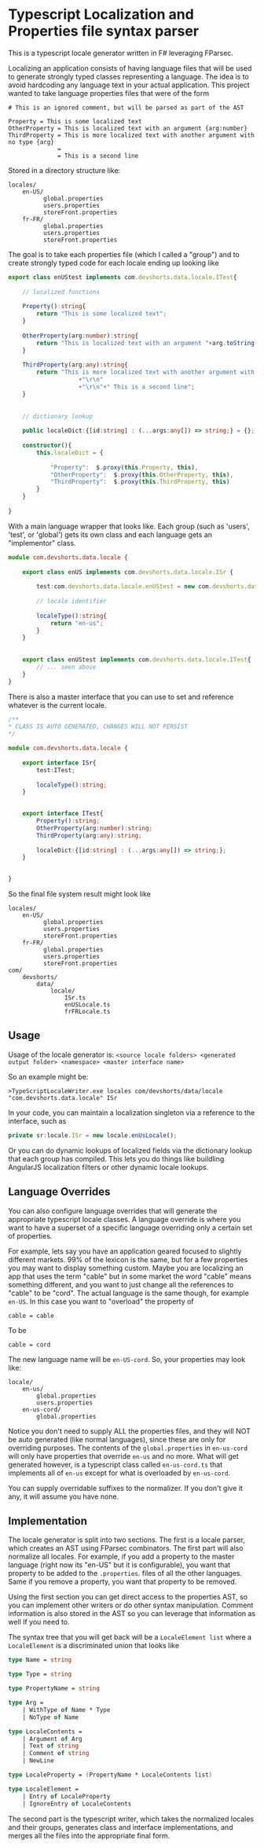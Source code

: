 Typescript Localization and Properties file syntax parser
=============

This is a typescript locale generator written in F# leveraging FParsec.  


Localizing an application consists of having language files that will be used to generate strongly typed classes representing a language. The idea is to avoid hardcoding any language text in your actual application.  This project wanted to take language properties files that were of the form

```
# This is an ignored comment, but will be parsed as part of the AST

Property = This is some localized text
OtherProperty = This is localized text with an argument {arg:number}
ThirdProperty = This is more localized text with another argument with no type {arg}	
			  = 
			  = This is a second line		  
```
Stored in a directory structure like:

```
locales/
	en-US/
	      global.properties
	      users.properties
	      storeFront.properties
	fr-FR/
	      global.properties
	      users.properties
	      storeFront.properties
```

The goal is to take each properties file (which I called a "group") and to create strongly typed code for each locale ending up looking like

```ts
export class enUStest implements com.devshorts.data.locale.ITest{                         
                                                                                                 
    // localized functions                                                                       
                                                                                                 
    Property():string{                                                                           
        return "This is some localized text";                                                    
    }                                                                                            
                                                                                                 
    OtherProperty(arg:number):string{                                                            
        return "This is localized text with an argument "+arg.toString();                        
    }                                                                                            
                                                                                                 
    ThirdProperty(arg:any):string{                                                              
    	return "This is more localized text with another argument with no type "+arg.toString() 
					+"\r\n"                                                                                 
					+"\r\n"+" This is a second line";                                                                      
	}                                                                                                                                                                                     
                                                                                                 
                                                                                                 
    // dictionary lookup                                                                         
                                                                                                 
    public localeDict:{[id:string] : (...args:any[]) => string;} = {};                           
                                                                                                 
    constructor(){                                                                               
        this.localeDict = {                                                                      
                                                                                                 
			"Property":  $.proxy(this.Property, this),                                                    
			"OtherProperty":  $.proxy(this.OtherProperty, this),                                          
			"ThirdProperty":  $.proxy(this.ThirdProperty, this)                                           
        }                                                                                        
    }                                                                                            
                                                                                                 
}  
```   

With a main language wrapper that looks like. Each group (such as 'users', 'test', or 'global') gets its own class and each language gets an "implementor" class. 

```ts
module com.devshorts.data.locale {                                                                             
                                                                                                                      
    export class enUS implements com.devshorts.data.locale.ISr {                                               
		     
		test:com.devshorts.data.locale.enUStest = new com.devshorts.data.locale.enUStest();                   
                                                                                                                      
        // locale identifier                                                                                          
                                                                                                                      
        localeType():string{                                                                                          
            return "en-us";                                                                                           
        }                                                                                                             
    }                                                                                                                 
                                                                                                                      
                                                                                                                      
    export class enUStest implements com.devshorts.data.locale.ITest{   
		// ... seen above                                   
	}      
}              
```                  

There is also a master interface that you can use to set and reference whatever is the current locale.

```ts
/**
* CLASS IS AUTO GENERATED, CHANGES WILL NOT PERSIST
*/

module com.devshorts.data.locale {
    
    export interface ISr{		
		test:ITest;
            
        localeType():string;
    }
  

    export interface ITest{
		Property():string;
		OtherProperty(arg:number):string;
		ThirdProperty(arg:any):string;
        
        localeDict:{[id:string] : (...args:any[]) => string;};
    }
    

}
```              

So the final file system result might look like

```     
locales/
	en-US/
	      global.properties
	      users.properties
	      storeFront.properties
	fr-FR/
	      global.properties
	      users.properties
	      storeFront.properties
com/
	devshorts/
		data/
			locale/
				ISr.ts
				enUSLocale.ts
				frFRLocale.ts
```                           

Usage
----

Usage of the locale generator is: ```<source locale folders> <generated output folder> <namespace> <master interface name>```

So an example might be:

```>TypeScriptLocaleWriter.exe locales com/devshorts/data/locale "com.devshorts.data.locale" ISr```

In your code, you can maintain a localization singleton via a reference to the interface, such as

```ts
private sr:locale.ISr = new locale.enUsLocale();
```

Or you can do dynamic lookups of localized fields via the dictionary lookup that each group has compiled. This lets you do things like buildling AngularJS localization filters or other dynamic locale lookups.
 

Language Overrides
---
You can also configure language overrides that will generate the appropriate typescript locale classes.  A language override is where you want to have a superset of a specific language overriding only a certain set of properties. 

For example, lets say you have an application geared focused to slightly different markets.  99% of the lexicon is the same, but for a few properties you may want to display something custom.  Maybe you are localizing an app that uses the term "cable" but in some market the word "cable" means something different, and you want to just change all the references to "cable" to be "cord".  The actual language is the same though, for example `en-US`.  In this case you want to "overload" the property of 

`cable = cable`

To be 

`cable = cord`

The new language name will be `en-US-cord`.  So, your properties may look like:

```
locale/
	en-us/
		global.properties
		users.properties
	en-us-cord/
		global.properties
```

Notice you don't need to supply ALL the properties files, and they will NOT be auto generated (like normal languages), since these are only for overriding purposes. The contents of the `global.properties` in `en-us-cord` will only have properties that override `en-us` and no more.  What will get generated however, is a typescript class called `en-us-cord.ts` that implements all of `en-us` except for what is overloaded by `en-us-cord`.

You can supply overridable suffixes to the normalizer.  If you don't give it any, it will assume you have none. 

Implementation
---

The locale generator is split into two sections. The first is a locale parser, which creates an AST using FParsec combinators.  The first part will also normalize all locales. For example, if you add a property to the master language (right now its "en-US" but it is configurable), you want that property to be added to the `.properties`. files of all the other languages. Same if you remove a property, you want that property to be removed.   

Using the first section you can get direct access to the properties AST, so you can implement other writers or do other syntax manipulation.  Comment information is also stored in the AST so you can leverage that information as well if you need to.  

The syntax tree that you will get back will be a `LocaleElement list` where a `LocaleElement` is a discriminated union that looks like

```fs
type Name = string

type Type = string

type PropertyName = string

type Arg = 
    | WithType of Name * Type
    | NoType of Name

type LocaleContents = 
    | Argument of Arg
    | Text of string    
    | Comment of string
    | NewLine

type LocaleProperty = (PropertyName * LocaleContents list)

type LocaleElement =
    | Entry of LocaleProperty
    | IgnoreEntry of LocaleContents
```

The second part is the typescript writer, which takes the normalized locales and their groups, generates class and interface implementations, and merges all the files into the appropriate final form.
